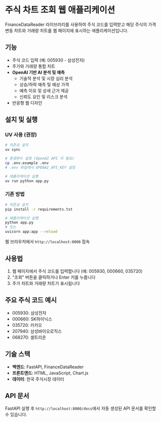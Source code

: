 # 주식 차트 조회 웹 애플리케이션

FinanceDataReader 라이브러리를 사용하여 주식 코드를 입력받고 해당 주식의 가격 변동 차트와 거래량 차트를 웹 페이지에 표시하는 애플리케이션입니다.

## 기능

- 주식 코드 입력 (예: 005930 - 삼성전자)
- 주가와 거래량 통합 차트
- **OpenAI 기반 AI 분석 및 예측**
  - 기술적 분석 및 시장 심리 분석
  - 상승/하락 예측 및 예상 가격
  - 예측 이유 및 상세 근거 제공
  - 신뢰도 요인 및 리스크 분석
- 반응형 웹 디자인

## 설치 및 실행

### UV 사용 (권장)
```bash
# 의존성 설치
uv sync

# 환경변수 설정 (OpenAI API 키 필요)
cp .env.example .env
# .env 파일에서 OPENAI_API_KEY 설정

# 애플리케이션 실행
uv run python app.py
```

### 기존 방법
```bash
# 의존성 설치
pip install -r requirements.txt

# 애플리케이션 실행
python app.py
# 또는
uvicorn app:app --reload
```

웹 브라우저에서 `http://localhost:8000` 접속

## 사용법

1. 웹 페이지에서 주식 코드를 입력합니다 (예: 005930, 000660, 035720)
2. "조회" 버튼을 클릭하거나 Enter 키를 누릅니다
3. 주가 차트와 거래량 차트가 표시됩니다

## 주요 주식 코드 예시

- 005930: 삼성전자
- 000660: SK하이닉스
- 035720: 카카오
- 207940: 삼성바이오로직스
- 068270: 셀트리온

## 기술 스택

- **백엔드**: FastAPI, FinanceDataReader
- **프론트엔드**: HTML, JavaScript, Chart.js
- **데이터**: 한국 주식시장 데이터

## API 문서

FastAPI 실행 후 `http://localhost:8000/docs`에서 자동 생성된 API 문서를 확인할 수 있습니다.